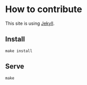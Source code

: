 # How to contribute

This site is using [Jekyll](https://jekyllrb.com/docs).

## Install

```
make install
```

## Serve

```
make
```
